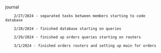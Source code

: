journal

        2/27/2024 - separated tasks between members starting to code database

        2/28/2024 - finished database starting on queries

        2/29/2024 - finished up orders queries starting on routers

        3/1/2024 - finished orders routers and setting up main for orders
